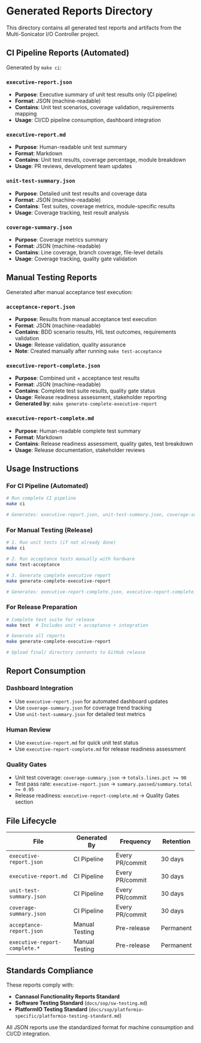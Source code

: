 # Generated Reports Directory

This directory contains all generated test reports and artifacts from the Multi-Sonicator I/O Controller project.

## CI Pipeline Reports (Automated)

Generated by `make ci`:

### `executive-report.json`
- **Purpose**: Executive summary of unit test results only (CI pipeline)
- **Format**: JSON (machine-readable)
- **Contains**: Unit test scenarios, coverage validation, requirements mapping
- **Usage**: CI/CD pipeline consumption, dashboard integration

### `executive-report.md`
- **Purpose**: Human-readable unit test summary
- **Format**: Markdown
- **Contains**: Unit test results, coverage percentage, module breakdown
- **Usage**: PR reviews, development team updates

### `unit-test-summary.json`
- **Purpose**: Detailed unit test results and coverage data
- **Format**: JSON (machine-readable)
- **Contains**: Test suites, coverage metrics, module-specific results
- **Usage**: Coverage tracking, test result analysis

### `coverage-summary.json`
- **Purpose**: Coverage metrics summary
- **Format**: JSON (machine-readable)
- **Contains**: Line coverage, branch coverage, file-level details
- **Usage**: Coverage tracking, quality gate validation

## Manual Testing Reports

Generated after manual acceptance test execution:

### `acceptance-report.json`
- **Purpose**: Results from manual acceptance test execution
- **Format**: JSON (machine-readable)
- **Contains**: BDD scenario results, HIL test outcomes, requirements validation
- **Usage**: Release validation, quality assurance
- **Note**: Created manually after running `make test-acceptance`

### `executive-report-complete.json`
- **Purpose**: Combined unit + acceptance test results
- **Format**: JSON (machine-readable)
- **Contains**: Complete test suite results, quality gate status
- **Usage**: Release readiness assessment, stakeholder reporting
- **Generated by**: `make generate-complete-executive-report`

### `executive-report-complete.md`
- **Purpose**: Human-readable complete test summary
- **Format**: Markdown
- **Contains**: Release readiness assessment, quality gates, test breakdown
- **Usage**: Release documentation, stakeholder reviews

## Usage Instructions

### For CI Pipeline (Automated)
```bash
# Run complete CI pipeline
make ci

# Generates: executive-report.json, unit-test-summary.json, coverage-summary.json
```

### For Manual Testing (Release)
```bash
# 1. Run unit tests (if not already done)
make ci

# 2. Run acceptance tests manually with hardware
make test-acceptance

# 3. Generate complete executive report
make generate-complete-executive-report

# Generates: executive-report-complete.json, executive-report-complete.md
```

### For Release Preparation
```bash
# Complete test suite for release
make test  # Includes unit + acceptance + integration

# Generate all reports
make generate-complete-executive-report

# Upload final/ directory contents to GitHub release
```

## Report Consumption

### Dashboard Integration
- Use `executive-report.json` for automated dashboard updates
- Use `coverage-summary.json` for coverage trend tracking
- Use `unit-test-summary.json` for detailed test metrics

### Human Review
- Use `executive-report.md` for quick unit test status
- Use `executive-report-complete.md` for release readiness assessment

### Quality Gates
- Unit test coverage: `coverage-summary.json` → `totals.lines.pct >= 90`
- Test pass rate: `executive-report.json` → `summary.passed/summary.total >= 0.95`
- Release readiness: `executive-report-complete.md` → Quality Gates section

## File Lifecycle

| File | Generated By | Frequency | Retention |
|------|-------------|-----------|-----------|
| `executive-report.json` | CI Pipeline | Every PR/commit | 30 days |
| `executive-report.md` | CI Pipeline | Every PR/commit | 30 days |
| `unit-test-summary.json` | CI Pipeline | Every PR/commit | 30 days |
| `coverage-summary.json` | CI Pipeline | Every PR/commit | 30 days |
| `acceptance-report.json` | Manual Testing | Pre-release | Permanent |
| `executive-report-complete.*` | Manual Testing | Pre-release | Permanent |

## Standards Compliance

These reports comply with:
- **Cannasol Functionality Reports Standard**
- **Software Testing Standard** (`docs/sop/sw-testing.md`)
- **PlatformIO Testing Standard** (`docs/sop/platformio-specific/platformio-testing-standard.md`)

All JSON reports use the standardized format for machine consumption and CI/CD integration.
